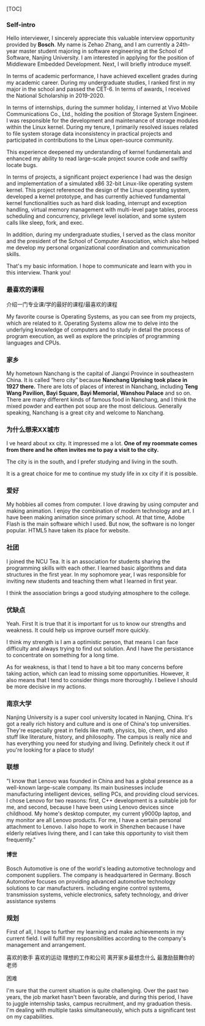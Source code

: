 [TOC]



### Self-intro

Hello interviewer, I sincerely appreciate this valuable interview opportunity provided by **Bosch**. My name is Zehao Zhang, and I am currently a 24th-year master student majoring in software engineering at the School of Software, Nanjing University. I am interested in applying for the position of Middleware Embedded Development. Next, I will briefly introduce myself.

In terms of academic performance, I have achieved excellent grades during my academic career. During my undergraduate studies, I ranked first in my major in the school and passed the CET-6. In terms of awards, I received the National Scholarship in 2019-2020. 

In terms of internships, during the summer holiday, I interned at Vivo Mobile Communications Co., Ltd., holding the position of Storage System Engineer. I was responsible for the development and maintenance of storage modules within the Linux kernel. During my tenure, I primarily resolved issues related to file system storage data inconsistency in practical projects and participated in contributions to the Linux open-source community.

This experience deepened my understanding of kernel fundamentals and enhanced my ability to read large-scale project source code and swiftly locate bugs.

In terms of projects, a significant project experience I had was the design and implementation of a simulated x86 32-bit Linux-like operating system kernel. This project referenced the design of the Linux operating system, developed a kernel prototype, and has currently achieved fundamental kernel functionalities such as hard disk loading, interrupt and exception handling, virtual memory management with multi-level page tables, process scheduling and concurrency, privilege level isolation, and some system calls like sleep, fork, and exec.

In addition, during my undergraduate studies, I served as the class monitor and the president of the School of Computer Association, which also helped me develop my personal organizational coordination and communication skills.

That's my basic information. I hope to communicate and learn with you in this interview. Thank you!



### 最喜欢的课程

介绍一门专业课/学的最好的课程/最喜欢的课程

My favorite course is Operating Systems, as you can see from my projects, which are related to it. Operating Systems allow me to delve into the underlying knowledge of computers and to study in detail the process of program execution, as well as explore the principles of programming languages and CPUs.



### 家乡

My hometown Nanchang is the capital of Jiangxi Province in southeastern China. It is called “hero city” because **Nanchang Uprising took place in 1927 there.** There are lots of places of interest in Nanchang, including **Teng Wang Pavilion, Bayi Square, Bayi Memorial, Wanshou Palace** and so on. There are many different kinds of famous food in Nanchang, and I think the mixed powder and earthen pot soup are the most delicious. Generally speaking, Nanchang is a great city and welcome to Nanchang. 



### 为什么想来XX城市

I ve heard about xx city. It impressed me a lot. **One of my roommate comes from there and he often invites me to pay a visit to the city.** 

The city is in the south, and I prefer studying and living in the south. 

It is a great choice for me to continue my study life in xx city if it is possible.



### 爱好

My hobbies all comes from computer. I love drawing by using computer and making animation. I enjoy the combination of modern technology and art. I have been making animation since primary school. At that time, Adobe Flash is the main software which I used. But now, the software is no longer popular. HTML5 have taken its place for website.



### 社团

I joined the NCU Tea. It is an association for students sharing the programming skills with each other. I learned basic algorithms and data structures in the first year. In my sophomore year, I was responsible for inviting new students and teaching them what I learned in first year.

I think the association brings a good studying atmosphere to the college.



### 优缺点

Yeah. First It is true that it is important for us to know our strengths and weakness. It could help us improve ourself more quickly. 

I think my strength is I am  a optimistic person, that means I can face difficulty and always trying to find out solution. And I have the persistance to concentrate on something for a long time. 

As for weakness,  is that I tend to have a bit too many concerns before taking action, which can lead to missing some opportunities. However, it also means that I tend to consider things more thoroughly. I believe I should be more decisive in my actions.



### 南京大学

Nanjing University is a super cool university located in Nanjing, China. It's got a really rich history and culture and is one of China's top universities. They're especially great in fields like math, physics, bio, chem, and also stuff like literature, history, and philosophy. The campus is really nice and has everything you need for studying and living. Definitely check it out if you're looking for a place to study!



### 联想

"I know that Lenovo was founded in China and has a global presence as a well-known large-scale company. Its main businesses include manufacturing intelligent devices, selling PCs, and providing cloud services. I chose Lenovo for two reasons: first, C++ development is a suitable job for me, and second, because I have been using Lenovo devices since childhood. My home's desktop computer, my current y9000p laptop, and my monitor are all Lenovo products. For me, I have a certain personal attachment to Lenovo. I also hope to work in Shenzhen because I have elderly relatives living there, and I can take this opportunity to visit them frequently."



#### 博世

Bosch Automotive is one of the world's leading automotive technology and component suppliers. The company is headquartered in Germany. Bosch Automotive focuses on providing advanced automotive technology solutions to car manufacturers. including engine control systems, transmission systems, vehicle electronics, safety technology, and driver assistance systems



### 规划

First of all, I hope to further my learning and make achievements in my current field. I will fulfill my responsibilities according to the company's management and arrangement. 

喜欢的歌手 喜欢的运动 理想的工作和公司 离开家乡最想念什么 最激励鼓舞你的老师



困难

I'm sure that the current situation is quite challenging. Over the past two years, the job market hasn't been favorable, and during this period, I have to juggle internship tasks, campus recruitment, and my graduation thesis. I'm dealing with multiple tasks simultaneously, which puts a significant test on my capabilities.
